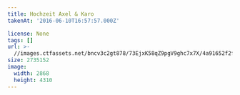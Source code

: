 ```yaml
---
title: Hochzeit Axel & Karo
takenAt: '2016-06-10T16:57:57.000Z'

license: None
tags: []
url: >-
  //images.ctfassets.net/bncv3c2gt878/73EjxK58qZ9pgV9ghc7x7X/4a91652f2fdbe21cb79798bbffeef359/hochzeit-axel--karo_27562797133_o
size: 2735152
image:
  width: 2868
  height: 4310
---
```

